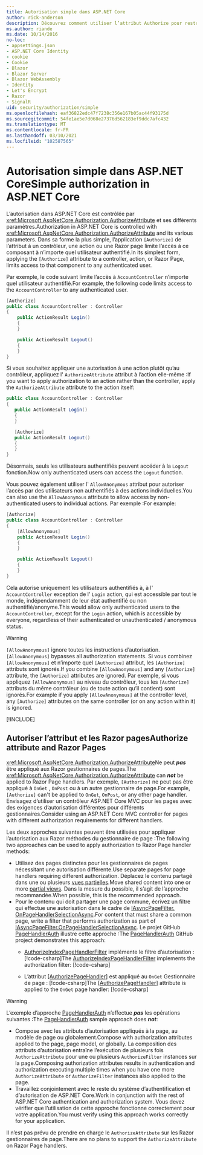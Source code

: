 ```yaml
---
title: Autorisation simple dans ASP.NET Core
author: rick-anderson
description: Découvrez comment utiliser l’attribut Authorize pour restreindre l’accès aux contrôleurs et aux actions de ASP.NET Core.
ms.author: riande
ms.date: 10/14/2016
no-loc:
- appsettings.json
- ASP.NET Core Identity
- cookie
- Cookie
- Blazor
- Blazor Server
- Blazor WebAssembly
- Identity
- Let's Encrypt
- Razor
- SignalR
uid: security/authorization/simple
ms.openlocfilehash: eaf36822edc47f7238c356e167b05ac44f93175d
ms.sourcegitcommit: 54fe1ae5e7d068e27376d562183ef9ddc7afc432
ms.translationtype: MT
ms.contentlocale: fr-FR
ms.lasthandoff: 03/10/2021
ms.locfileid: "102587565"
---
```

# <a name="simple-authorization-in-aspnet-core"></a><span data-ttu-id="7ebbf-103">Autorisation simple dans ASP.NET Core</span><span class="sxs-lookup"><span data-stu-id="7ebbf-103">Simple authorization in ASP.NET Core</span></span>

<a name="security-authorization-simple"></a>

<span data-ttu-id="7ebbf-104">L’autorisation dans ASP.NET Core est contrôlée par <xref:Microsoft.AspNetCore.Authorization.AuthorizeAttribute> et ses différents paramètres.</span><span class="sxs-lookup"><span data-stu-id="7ebbf-104">Authorization in ASP.NET Core is controlled with <xref:Microsoft.AspNetCore.Authorization.AuthorizeAttribute> and its various parameters.</span></span> <span data-ttu-id="7ebbf-105">Dans sa forme la plus simple, l’application `[Authorize]` de l’attribut à un contrôleur, une action ou une Razor page limite l’accès à ce composant à n’importe quel utilisateur authentifié.</span><span class="sxs-lookup"><span data-stu-id="7ebbf-105">In its simplest form, applying the `[Authorize]` attribute to a controller, action, or Razor Page, limits access to that component to any authenticated user.</span></span>

<span data-ttu-id="7ebbf-106">Par exemple, le code suivant limite l’accès à `AccountController` n’importe quel utilisateur authentifié.</span><span class="sxs-lookup"><span data-stu-id="7ebbf-106">For example, the following code limits access to the `AccountController` to any authenticated user.</span></span>

```csharp
[Authorize]
public class AccountController : Controller
{
    public ActionResult Login()
    {
    }

    public ActionResult Logout()
    {
    }
}
```

<span data-ttu-id="7ebbf-107">Si vous souhaitez appliquer une autorisation à une action plutôt qu’au contrôleur, appliquez l' `AuthorizeAttribute` attribut à l’action elle-même :</span><span class="sxs-lookup"><span data-stu-id="7ebbf-107">If you want to apply authorization to an action rather than the controller, apply the `AuthorizeAttribute` attribute to the action itself:</span></span>

```csharp
public class AccountController : Controller
{
   public ActionResult Login()
   {
   }

   [Authorize]
   public ActionResult Logout()
   {
   }
}
```

<span data-ttu-id="7ebbf-108">Désormais, seuls les utilisateurs authentifiés peuvent accéder à la `Logout` fonction.</span><span class="sxs-lookup"><span data-stu-id="7ebbf-108">Now only authenticated users can access the `Logout` function.</span></span>

<span data-ttu-id="7ebbf-109">Vous pouvez également utiliser l' `AllowAnonymous` attribut pour autoriser l’accès par des utilisateurs non authentifiés à des actions individuelles.</span><span class="sxs-lookup"><span data-stu-id="7ebbf-109">You can also use the `AllowAnonymous` attribute to allow access by non-authenticated users to individual actions.</span></span> <span data-ttu-id="7ebbf-110">Par exemple :</span><span class="sxs-lookup"><span data-stu-id="7ebbf-110">For example:</span></span>

```csharp
[Authorize]
public class AccountController : Controller
{
    [AllowAnonymous]
    public ActionResult Login()
    {
    }

    public ActionResult Logout()
    {
    }
}
```

<span data-ttu-id="7ebbf-111">Cela autorise uniquement les utilisateurs authentifiés à, à l' `AccountController` exception de l' `Login` action, qui est accessible par tout le monde, indépendamment de leur état authentifié ou non authentifié/anonyme.</span><span class="sxs-lookup"><span data-stu-id="7ebbf-111">This would allow only authenticated users to the `AccountController`, except for the `Login` action, which is accessible by everyone, regardless of their authenticated or unauthenticated / anonymous status.</span></span>

> [!WARNING]
> <span data-ttu-id="7ebbf-112">`[AllowAnonymous]` ignore toutes les instructions d’autorisation.</span><span class="sxs-lookup"><span data-stu-id="7ebbf-112">`[AllowAnonymous]` bypasses all authorization statements.</span></span> <span data-ttu-id="7ebbf-113">Si vous combinez `[AllowAnonymous]` et n’importe quel `[Authorize]` attribut, les `[Authorize]` attributs sont ignorés.</span><span class="sxs-lookup"><span data-stu-id="7ebbf-113">If you combine `[AllowAnonymous]` and any `[Authorize]` attribute, the `[Authorize]` attributes are ignored.</span></span> <span data-ttu-id="7ebbf-114">Par exemple, si vous appliquez `[AllowAnonymous]` au niveau du contrôleur, tous les `[Authorize]` attributs du même contrôleur (ou de toute action qu’il contient) sont ignorés.</span><span class="sxs-lookup"><span data-stu-id="7ebbf-114">For example if you apply `[AllowAnonymous]` at the controller level, any `[Authorize]` attributes on the same controller (or on any action within it) is ignored.</span></span>

[!INCLUDE[](~/includes/requireAuth.md)]

<a name="aarp"></a>

## <a name="authorize-attribute-and-razor-pages"></a><span data-ttu-id="7ebbf-115">Autoriser l’attribut et les Razor pages</span><span class="sxs-lookup"><span data-stu-id="7ebbf-115">Authorize attribute and Razor Pages</span></span>

<span data-ttu-id="7ebbf-116"><xref:Microsoft.AspNetCore.Authorization.AuthorizeAttribute>Ne peut ***pas*** être appliqué aux Razor gestionnaires de pages.</span><span class="sxs-lookup"><span data-stu-id="7ebbf-116">The <xref:Microsoft.AspNetCore.Authorization.AuthorizeAttribute> can ***not*** be applied to Razor Page handlers.</span></span> <span data-ttu-id="7ebbf-117">Par exemple, `[Authorize]` ne peut pas être appliqué à `OnGet` , `OnPost` ou à un autre gestionnaire de page.</span><span class="sxs-lookup"><span data-stu-id="7ebbf-117">For example, `[Authorize]` can't be applied to `OnGet`, `OnPost`, or any other page handler.</span></span> <span data-ttu-id="7ebbf-118">Envisagez d’utiliser un contrôleur ASP.NET Core MVC pour les pages avec des exigences d’autorisation différentes pour différents gestionnaires.</span><span class="sxs-lookup"><span data-stu-id="7ebbf-118">Consider using an ASP.NET Core MVC controller for pages with different authorization requirements for different handlers.</span></span>

<span data-ttu-id="7ebbf-119">Les deux approches suivantes peuvent être utilisées pour appliquer l’autorisation aux Razor méthodes du gestionnaire de page :</span><span class="sxs-lookup"><span data-stu-id="7ebbf-119">The following two approaches can be used to apply authorization to Razor Page handler methods:</span></span>

* <span data-ttu-id="7ebbf-120">Utilisez des pages distinctes pour les gestionnaires de pages nécessitant une autorisation différente.</span><span class="sxs-lookup"><span data-stu-id="7ebbf-120">Use separate pages for page handlers requiring different authorization.</span></span> <span data-ttu-id="7ebbf-121">Déplacez le contenu partagé dans une ou plusieurs [vues partielles](xref:mvc/views/partial).</span><span class="sxs-lookup"><span data-stu-id="7ebbf-121">Move shared content into one or more [partial views](xref:mvc/views/partial).</span></span> <span data-ttu-id="7ebbf-122">Dans la mesure du possible, il s’agit de l’approche recommandée.</span><span class="sxs-lookup"><span data-stu-id="7ebbf-122">When possible, this is the recommended approach.</span></span>
* <span data-ttu-id="7ebbf-123">Pour le contenu qui doit partager une page commune, écrivez un filtre qui effectue une autorisation dans le cadre de [IAsyncPageFilter. OnPageHandlerSelectionAsync](xref:Microsoft.AspNetCore.Mvc.Filters.IAsyncPageFilter.OnPageHandlerSelectionAsync%2A).</span><span class="sxs-lookup"><span data-stu-id="7ebbf-123">For content that must share a common page, write a filter that performs authorization as part of [IAsyncPageFilter.OnPageHandlerSelectionAsync](xref:Microsoft.AspNetCore.Mvc.Filters.IAsyncPageFilter.OnPageHandlerSelectionAsync%2A).</span></span> <span data-ttu-id="7ebbf-124">Le projet GitHub [PageHandlerAuth](https://github.com/dotnet/AspNetCore.Docs/tree/main/aspnetcore/security/authorization/simple/samples/3.1/PageHandlerAuth) illustre cette approche :</span><span class="sxs-lookup"><span data-stu-id="7ebbf-124">The [PageHandlerAuth](https://github.com/dotnet/AspNetCore.Docs/tree/main/aspnetcore/security/authorization/simple/samples/3.1/PageHandlerAuth) GitHub project demonstrates this approach:</span></span>
  * <span data-ttu-id="7ebbf-125">[AuthorizeIndexPageHandlerFilter](https://github.com/dotnet/AspNetCore.Docs/blob/main/aspnetcore/security/authorization/simple/samples/3.1/PageHandlerAuth/AuthorizeIndexPageHandlerFilter.cs) implémente le filtre d’autorisation :[!code-csharp[](~/security/authorization/simple/samples/3.1/PageHandlerAuth/Pages/Index.cshtml.cs?name=snippet)]</span><span class="sxs-lookup"><span data-stu-id="7ebbf-125">The [AuthorizeIndexPageHandlerFilter](https://github.com/dotnet/AspNetCore.Docs/blob/main/aspnetcore/security/authorization/simple/samples/3.1/PageHandlerAuth/AuthorizeIndexPageHandlerFilter.cs) implements the authorization filter: [!code-csharp[](~/security/authorization/simple/samples/3.1/PageHandlerAuth/Pages/Index.cshtml.cs?name=snippet)]</span></span>

  * <span data-ttu-id="7ebbf-126">L’attribut [[AuthorizePageHandler]](https://github.com/dotnet/AspNetCore.Docs/tree/main/aspnetcore/security/authorization/simple/samples/3.1/PageHandlerAuth/Pages/Index.cshtml.cs#L16) est appliqué au `OnGet` Gestionnaire de page : [!code-csharp[](~/security/authorization/simple/samples/3.1/PageHandlerAuth/AuthorizeIndexPageHandlerFilter.cs?name=snippet)]</span><span class="sxs-lookup"><span data-stu-id="7ebbf-126">The [[AuthorizePageHandler]](https://github.com/dotnet/AspNetCore.Docs/tree/main/aspnetcore/security/authorization/simple/samples/3.1/PageHandlerAuth/Pages/Index.cshtml.cs#L16) attribute is applied to the `OnGet` page handler: [!code-csharp[](~/security/authorization/simple/samples/3.1/PageHandlerAuth/AuthorizeIndexPageHandlerFilter.cs?name=snippet)]</span></span>

> [!WARNING]
> <span data-ttu-id="7ebbf-127">L’exemple d’approche [PageHandlerAuth](https://github.com/pranavkm/PageHandlerAuth) n’effectue ***pas*** les opérations suivantes :</span><span class="sxs-lookup"><span data-stu-id="7ebbf-127">The [PageHandlerAuth](https://github.com/pranavkm/PageHandlerAuth) sample approach does ***not***:</span></span>
> * <span data-ttu-id="7ebbf-128">Compose avec les attributs d’autorisation appliqués à la page, au modèle de page ou globalement.</span><span class="sxs-lookup"><span data-stu-id="7ebbf-128">Compose with authorization attributes applied to the page, page model, or globally.</span></span> <span data-ttu-id="7ebbf-129">La composition des attributs d’autorisation entraîne l’exécution de plusieurs fois `AuthorizeAttribute` pour une ou plusieurs `AuthorizeFilter` instances sur la page.</span><span class="sxs-lookup"><span data-stu-id="7ebbf-129">Composing authorization attributes results in authentication and authorization executing multiple times when you have one more `AuthorizeAttribute` or `AuthorizeFilter` instances also applied to the page.</span></span>
> * <span data-ttu-id="7ebbf-130">Travaillez conjointement avec le reste du système d’authentification et d’autorisation de ASP.NET Core.</span><span class="sxs-lookup"><span data-stu-id="7ebbf-130">Work in conjunction with the rest of ASP.NET Core authentication and authorization system.</span></span> <span data-ttu-id="7ebbf-131">Vous devez vérifier que l’utilisation de cette approche fonctionne correctement pour votre application.</span><span class="sxs-lookup"><span data-stu-id="7ebbf-131">You must verify using this approach works correctly for your application.</span></span>

<span data-ttu-id="7ebbf-132">Il n’est pas prévu de prendre en charge le `AuthorizeAttribute` sur les Razor gestionnaires de page.</span><span class="sxs-lookup"><span data-stu-id="7ebbf-132">There are no plans to support the `AuthorizeAttribute` on Razor Page handlers.</span></span> 
